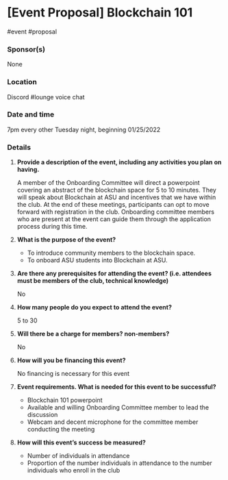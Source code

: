 # [Event Proposal] Blockchain 101

#event #proposal

### Sponsor(s)

None

### Location

Discord #lounge voice chat

### Date and time

7pm every other Tuesday night, beginning 01/25/2022 

### Details

1. **Provide a description of the event, including any activities you plan on having.**
    
    A member of the Onboarding Committee will direct a powerpoint covering an abstract of the blockchain space for 5 to 10 minutes. They will speak about Blockchain at ASU and incentives that we have within the club. At the end of these meetings, participants can opt to move forward with registration in the club. Onboarding committee members who are present at the event can guide them through the application process during this time.
    
2. **What is the purpose of the event?**
    - To introduce community members to the blockchain space.
    - To onboard ASU students into Blockchain at ASU.
3. **Are there any prerequisites for attending the event? (i.e. attendees must be members of the club, technical knowledge)**
    
    No
    
4. **How many people do you expect to attend the event?**
    
    5 to 30
    
5. **Will there be a charge for members? non-members?**
    
    No
    
6. **How will you be financing this event?**
    
    No financing is necessary for this event
    
7. **Event requirements. What is needed for this event to be successful?**
    - Blockchain 101 powerpoint
    - Available and willing Onboarding Committee member to lead the discussion
    - Webcam and decent microphone for the committee member conducting the meeting
8. **How will this event’s success be measured?**
    - Number of individuals in attendance
    - Proportion of the number individuals in attendance to the number individuals who enroll in the club